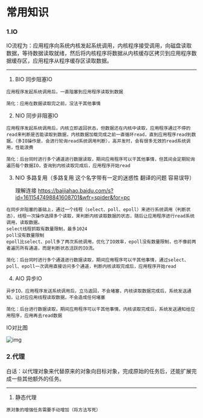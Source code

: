 # 常用知识

### 1.IO

IO流程为：应用程序向系统内核发起系统调用，内核程序接受调用，向磁盘读取数据，等待数据读取就绪，然后将内核程序将数据从内核缓存区拷贝到应用程序数据缓存区，应用程序从程序缓存区读取数据。

---

1. BIO 同步阻塞IO

```
应用程序发起系统调用后，一直阻塞到应用程序读取到数据

简化：应用在数据读取完之前，没法干其他事情
```

2. NIO 同步非阻塞IO

```
应用程序发起系统调用后，内核立即返回状态，但数据还在内核中读取，应用程序通过不停的read来判断是否能读取到数据，内核数据加载完成之前一直循环read，直到应用程序read到数据。（多IO操作是，会进行轮询read系统调用判断），高并发时，会有很多无效的read系统调用，性能浪费

简化：后台同时进行多个通道进行数据读取，期间应用程序可以干其他事情，但其间会定期轮询遍历每个数据IO，查询到内核读取完成后，应用程序开始read
```

3. NIO 多路复用（多路复用 这个名字带有一定的迷惑性 翻译的问题 容易误导）

   理解连接 https://baijiahao.baidu.com/s?id=1611547498841608701&wfr=spider&for=pc

```
在同步非阻塞的基础上，通过一个线程（select、poll、epoll）来进行系统调用（判断状态），线程一次操作选择多个读取，来判断内核读取数据的状态，随后让应用程序进行read系统调用，读取数据。
select线程抓取有数量限制，最多1024
poll没有数量限制
epoll比select、poll多了两次系统调用，优化了IO效率，epoll没有数量限制，也不像前两者遍历所有通道，而是判断状态活跃的IO流。

简化：后台同时进行多个通道进行数据读取，期间应用程序可以干其他事情，通过select、poll、epoll一次调用直接访问多个通道，判断内核读取完成后，应用程序开始read
```

4. AIO 异步IO

```
异步IO，应用程序发送系统调用后，立马返回，不会堵塞，内核读取数据完成后，系统发送通知，让对应应用线程读取数据，不会造成任何堵塞

简化：后台进行数据读取，期间应用程序可以干其他事情，内核读取完成后，系统发送通知给应用程序，应用再去read数据
```

IO对比图

![img](https://images.xiaozhuanlan.com/photo/2020/33b193457c928ae02217480f994814b6.png)

### 2.代理

白话：以代理对象来代替原来的对象向目标对象，完成原始的任务后，还能扩展完成一些其他额外的任务。

----

1. 静态代理

```
原对象的增强任务需要手动增加（将方法写死）
```

